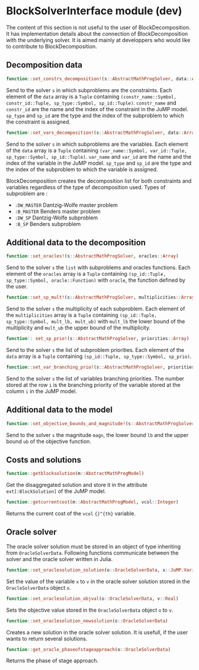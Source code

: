 
# BlockSolverInterface module (dev)

The content of this section is not useful to the user of BlockDecomposition.
It has implementation details about the connection of BlockDecomposition with the underlying solver.
It is aimed mainly at developpers who would like to contribute to BlockDecomposition.


## Decomposition data

```julia
function::set_constrs_decomposition!(s::AbstractMathProgSolver, data::Array)
```

Send to the solver `s` in which subproblems are the constraints.
Each element of the `data` array is a `Tuple` containing  `(constr_name::Symbol, constr_id::Tuple, sp_type::Symbol, sp_id::Tuple)`.
`constr_name` and `constr_id` are the name and the index of the constraint in the JuMP model.
`sp_type` and `sp_id` are the type and the index of the subproblem to which the constraint is assigned.

```julia
function::set_vars_decomposition!(s::AbstractMathProgSolver, data::Array)
```

Send to the solver `s` in which subproblems are the variables.
Each element of the `data` array is a `Tuple` containing  `(var_name::Symbol, var_id::Tuple, sp_type::Symbol, sp_id::Tuple)`.
`var_name` and `var_id` are the name and the index of the variable in the JuMP model.
`sp_type` and `sp_id` are the type and the index of the subproblem to which the variable is assigned.


BlockDecomposition creates the decomposition list for both constraints and
variables regardless of the type of decomposition used. Types of subproblem are :
   - `:DW_MASTER` Dantzig-Wolfe master problem
   - `:B_MASTER` Benders master problem
   - `:DW_SP` Dantzig-Wolfe subproblem
   - `:B_SP` Benders subproblem


## Additional data to the decomposition

```julia
function::set_oracles!(s::AbstractMathProgSolver, oracles::Array)
```

Send to the solver `s` the `list` with subproblems and oracles functions.
Each element of the `oracles` array is a `Tuple` containing
`(sp_id::Tuple, sp_type::Symbol, oracle::Function)` with `oracle`, the
function defined by the user.

```julia
function::set_sp_mult!(s::AbstractMathProgSolver, multiplicities::Array)
```

Send to the solver `s` the multiplicity of each subproblem. Each element of
the `multiplicities` array is a `Tuple` containing `(sp_id::Tuple, sp_type::Symbol, mult_lb, mult_ub)`
with `mult_lb` the lower bound of the multiplicity and `mult_ub` the upper
bound of the multiplicity.

```julia
function:: set_sp_prio!(s::AbstractMathProgSolver, priorities::Array)
```

Send to the solver `s` the list of subproblem priorities. Each element of
the `data` array is a `Tuple` containing `(sp_id::Tuple, sp_type::Symbol, sp_prio)`.

```julia
function::set_var_branching_prio!(s::AbstractMathProgSolver, priorities::Array)
```

Send to the solver `s` the list of variables branching priorities.
The number stored at the row `i` is the branching priority of the variable
stored at the column `i` in the JuMP model.

## Additional data to the model

```julia
function::set_objective_bounds_and_magnitude!(s::AbstractMathProgSolver, magn, lb, ub)
```

Send to the solver `s` the magnitude `magn`, the lower bound `lb`
and the upper bound `ub` of the objective function.

## Costs and solutions

```julia
function::getblocksolution(m::AbstractMathProgModel)
```

Get the disaggregated solution and store it in the attribute `ext[:BlockSolution]` of the JuMP model.

```julia
function::getcurrentcost(m::AbstractMathProgModel, vcol::Integer)
```

Returns the current cost of the `vcol` ``{}^{th}`` variable.


## Oracle solver


The oracle solver solution must be stored in an object of type inheriting from
`OracleSolverData`. Following functions communicate between the solver and
the oracle solver written in Julia.

```julia
function::set_oraclesolution_solution(o::OracleSolverData, x::JuMP.Variable, v::Real)
```

Set the value of the variable `x` to `v` in the oracle solver solution stored
in the `OracleSolverData` object `o`.

```julia
function::set_oraclesolution_objval(o::OracleSolverData, v::Real)
```

Sets the objective value stored in the `OracleSolverData` object `o` to `v`.

```julia
function::set_oraclesolution_newsolution(o::OracleSolverData)
```

Creates a new solution in the oracle solver solution. It is usefull, if the
user wants to return several solutions.

```julia
function::get_oracle_phaseofstageapproach(o::OracleSolverData)
```

Returns the phase of stage approach.

